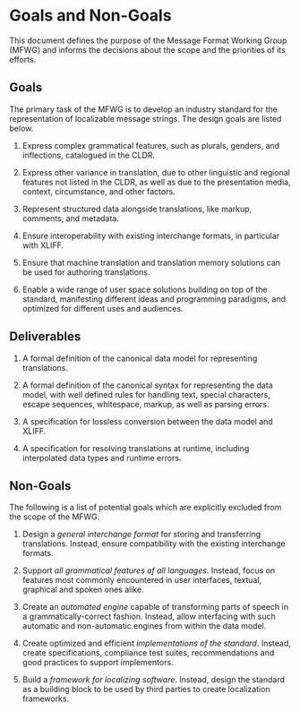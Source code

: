 # Goals and Non-Goals

This document defines the purpose of the Message Format Working Group (MFWG)
and informs the decisions about the scope and the priorities of its efforts.

## Goals

The primary task of the MFWG is to develop an industry standard for the
representation of localizable message strings. The design goals are listed
below.

 1. Express complex grammatical features, such as plurals, genders, and
    inflections, catalogued in the CLDR.

 2. Express other variance in translation, due to other linguistic and regional
    features not listed in the CLDR, as well as due to the presentation media,
    context, circumstance, and other factors.

 3. Represent structured data alongside translations, like markup, comments,
    and metadata.

 4. Ensure interoperability with existing interchange formats, in particular
    with XLIFF.

 5. Ensure that machine translation and translation memory solutions can be
    used for authoring translations.

 6. Enable a wide range of user space solutions building on top of the
    standard, manifesting different ideas and programming paradigms, and
    optimized for different uses and audiences.


## Deliverables

 1. A formal definition of the canonical data model for representing
    translations.

 2. A formal definition of the canonical syntax for representing the data
    model, with well defined rules for handling text, special characters,
    escape sequences, whitespace, markup, as well as parsing errors.

 3. A specification for lossless conversion between the data model and XLIFF.

 4. A specification for resolving translations at runtime, including
    interpolated data types and runtime errors.


## Non-Goals

The following is a list of potential goals which are explicitly excluded from
the scope of the MFWG.

 1. Design a _general interchange format_ for storing and transferring
    translations. Instead, ensure compatibility with the existing interchange
    formats.

 2. Support _all grammatical features of all languages_. Instead, focus on
    features most commonly encountered in user interfaces, textual, graphical
    and spoken ones alike.

 3. Create an _automated engine_ capable of transforming parts of speech in
    a grammatically-correct fashion. Instead, allow interfacing with such
    automatic and non-automatic engines from within the data model.

 4. Create optimized and efficient _implementations of the standard_.  Instead,
    create specifications, compliance test suites, recommendations and good
    practices to support implementors.

 5. Build a _framework for localizing software_. Instead, design the standard
    as a building block to be used by third parties to create localization
    frameworks.
